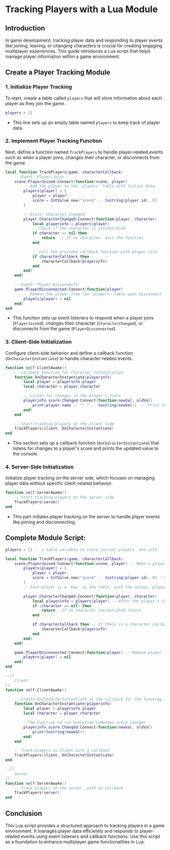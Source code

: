 # **Tracking Players with a Lua Module**

## **Introduction**
In game development, tracking player data and responding to player events like joining, leaving, or changing characters is crucial for creating engaging multiplayer experiences. This guide introduces a Lua script that helps manage player information within a game environment.

## Create a Player Tracking Module

### 1. Initialize Player Tracking

To start, create a table called `players` that will store information about each player as they join the game.

```lua
players = {}
```
- This line sets up an empty table named `players` to keep track of player data.

### 2. Implement Player Tracking Function

Next, define a function named `TrackPlayers` to handle player-related events such as when a player joins, changes their character, or disconnects from the game.

```lua
local function TrackPlayers(game, characterCallback)
    -- Event: Player Joins
    scene.PlayerJoined:Connect(function(scene, player)
        -- Add the player to the 'players' table with initial data
        players[player] = {
            player = player,
            score = IntValue.new("score" .. tostring(player.id), 0)
        }

        -- Event: Character Changed
        player.CharacterChanged:Connect(function(player, character)
            local playerinfo = players[player]
            -- Check if the character is instantiated
            if character == nil then
                return  -- If no character, exit the function
            end

            -- Call the provided callback function with player info
            if characterCallback then
                characterCallback(playerinfo)
            end
        end)
    end)

    -- Event: Player Disconnects
    game.PlayerDisconnected:Connect(function(player)
        -- Remove the player from the 'players' table upon disconnect
        players[player] = nil
    end)
end
```
- This function sets up event listeners to respond when a player joins (`PlayerJoined`), changes their character (`CharacterChanged`), or disconnects from the game (`PlayerDisconnected`).

### 3. Client-Side Initialization

Configure client-side behavior and define a callback function (`OnCharacterInstantiate`) to handle character-related events.

```lua
function self:ClientAwake()
    -- Callback Function for Character Instantiation
    function OnCharacterInstantiate(playerinfo)
        local player = playerinfo.player
        local character = player.character

        -- Listen for changes to the player's score
        playerinfo.score.Changed:Connect(function(newVal, oldVal)
            print(player.name .. ": " .. tostring(newVal))  -- Print the new score value
        end)
    end

    -- Start tracking players on the client side
    TrackPlayers(client, OnCharacterInstantiate)
end
```
- This section sets up a callback function (`OnCharacterInstantiate`) that listens for changes to a player's score and prints the updated value to the console.

### 4. Server-Side Initialization

Initialize player tracking on the server side, which focuses on managing player data without specific client-related behavior.

```lua
function self:ServerAwake()
    -- Start tracking players on the server side
    TrackPlayers(server)
end
```
- This part initiates player tracking on the server to handle player events like joining and disconnecting.

## **Complete Module Script:**

```lua
players = {} -- a table variable to store current players  and info

local function TrackPlayers(game, characterCallback)
    scene.PlayerJoined:Connect(function(scene, player) -- When a player joins a scene add them to the players table
        players[player] = {
            player = player,
            score = IntValue.new("score" .. tostring(player.id), 0) --Score is a Network integer with an ID built of the player's ID to ensure uniqueness
        }
        -- Each player is a `Key` in the table, with the values `player` and `score`

        player.CharacterChanged:Connect(function(player, character) 
            local playerinfo = players[player] -- After the player's character is instantiated store their info from the player table (`player`,`score`)
            if (character == nil) then
                return --If no character instantiated return
            end 

            if characterCallback then -- If there is a character callback provided call it with a reference to the player info
                characterCallback(playerinfo)
            end
        end)
    end)

    game.PlayerDisconnected:Connect(function(player) -- Remove player from the current table if they disconnect
        players[player] = nil
    end)
end

--[[
    Client
]]
function self:ClientAwake()

    -- Create OnCharacterInstantiate as the callback for the Tracking function, to acces the playerinfo on client for each player that joins
    function OnCharacterInstantiate(playerinfo)
        local player = playerinfo.player
        local character = player.character

        --The function to run everytime someones score changes
        playerinfo.score.Changed:Connect(function(newVal, oldVal)
            print(tostring(newVal))
        end)
    end

    -- Track players on Client with a callback
    TrackPlayers(client, OnCharacterInstantiate)
end

--[[
    Server
]]
function self:ServerAwake()
    -- Track players on the server, with no callback
    TrackPlayers(server)
end
```

## **Conclusion**

This Lua script provides a structured approach to tracking players in a game environment. It manages player data efficiently and responds to player-related events using event listeners and callback functions. Use this script as a foundation to enhance multiplayer game functionalities in Lua.